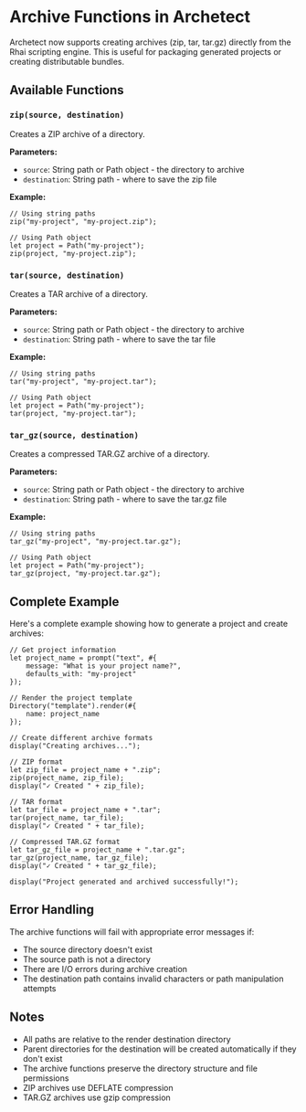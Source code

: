 # Archive Functions in Archetect

Archetect now supports creating archives (zip, tar, tar.gz) directly from the Rhai scripting engine. This is useful for packaging generated projects or creating distributable bundles.

## Available Functions

### `zip(source, destination)`

Creates a ZIP archive of a directory.

**Parameters:**
- `source`: String path or Path object - the directory to archive
- `destination`: String path - where to save the zip file

**Example:**
```rhai
// Using string paths
zip("my-project", "my-project.zip");

// Using Path object
let project = Path("my-project");
zip(project, "my-project.zip");
```

### `tar(source, destination)`

Creates a TAR archive of a directory.

**Parameters:**
- `source`: String path or Path object - the directory to archive
- `destination`: String path - where to save the tar file

**Example:**
```rhai
// Using string paths
tar("my-project", "my-project.tar");

// Using Path object
let project = Path("my-project");
tar(project, "my-project.tar");
```

### `tar_gz(source, destination)`

Creates a compressed TAR.GZ archive of a directory.

**Parameters:**
- `source`: String path or Path object - the directory to archive
- `destination`: String path - where to save the tar.gz file

**Example:**
```rhai
// Using string paths
tar_gz("my-project", "my-project.tar.gz");

// Using Path object
let project = Path("my-project");
tar_gz(project, "my-project.tar.gz");
```

## Complete Example

Here's a complete example showing how to generate a project and create archives:

```rhai
// Get project information
let project_name = prompt("text", #{
    message: "What is your project name?",
    defaults_with: "my-project"
});

// Render the project template
Directory("template").render(#{
    name: project_name
});

// Create different archive formats
display("Creating archives...");

// ZIP format
let zip_file = project_name + ".zip";
zip(project_name, zip_file);
display("✓ Created " + zip_file);

// TAR format
let tar_file = project_name + ".tar";
tar(project_name, tar_file);
display("✓ Created " + tar_file);

// Compressed TAR.GZ format
let tar_gz_file = project_name + ".tar.gz";
tar_gz(project_name, tar_gz_file);
display("✓ Created " + tar_gz_file);

display("Project generated and archived successfully!");
```

## Error Handling

The archive functions will fail with appropriate error messages if:
- The source directory doesn't exist
- The source path is not a directory
- There are I/O errors during archive creation
- The destination path contains invalid characters or path manipulation attempts

## Notes

- All paths are relative to the render destination directory
- Parent directories for the destination will be created automatically if they don't exist
- The archive functions preserve the directory structure and file permissions
- ZIP archives use DEFLATE compression
- TAR.GZ archives use gzip compression